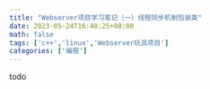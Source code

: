 ```yaml
---
title: "Webserver项目学习笔记（一）线程同步机制包装类"
date: 2023-05-24T16:48:25+08:00
math: false
tags: ['c++','linux','Webserver玩具项目']
categories: ['编程']
---
```


todo

